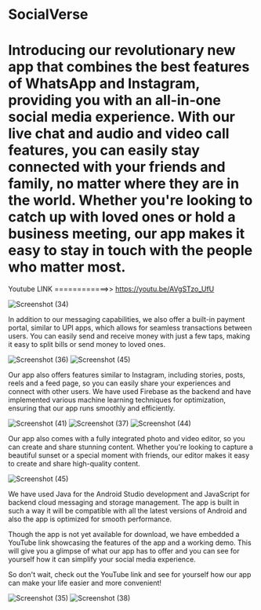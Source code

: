 # SocialVerse
# Introducing our revolutionary new app that combines the best features of WhatsApp and Instagram, providing you with an all-in-one social media experience. With our live chat and audio and video call features, you can easily stay connected with your friends and family, no matter where they are in the world. Whether you're looking to catch up with loved ones or hold a business meeting, our app makes it easy to stay in touch with the people who matter most.



Youtube LINK ============>> https://youtu.be/AVgSTzo_UfU




![Screenshot (34)](https://user-images.githubusercontent.com/101708836/214083510-a197bfb3-f337-439e-b8dc-87a0f699d70f.png)

In addition to our messaging capabilities, we also offer a built-in payment portal, similar to UPI apps, which allows for seamless transactions between users. You can easily send and receive money with just a few taps, making it easy to split bills or send money to loved ones.

![Screenshot (36)](https://user-images.githubusercontent.com/101708836/214083454-684ae257-ac3c-4cde-a691-7a0f8ce68480.png)
![Screenshot (45)](https://user-images.githubusercontent.com/101708836/214083456-4606e2ec-3fac-474d-b6be-dc217eaa1d2f.png)


Our app also offers features similar to Instagram, including stories, posts, reels and a feed page, so you can easily share your experiences and connect with other users. We have used Firebase as the backend and have implemented various machine learning techniques for optimization, ensuring that our app runs smoothly and efficiently.

![Screenshot (41)](https://user-images.githubusercontent.com/101708836/214083884-19dc0b9e-c6c5-44cd-9f19-974604c2068f.png)
![Screenshot (37)](https://user-images.githubusercontent.com/101708836/214083895-7e509c89-78b5-4de5-8f5e-78d8ea8e231f.png)
![Screenshot (44)](https://user-images.githubusercontent.com/101708836/214083898-8dd60282-a5fb-4188-9494-bad38a5fdfaf.png)


Our app also comes with a fully integrated photo and video editor, so you can create and share stunning content. Whether you're looking to capture a beautiful sunset or a special moment with friends, our editor makes it easy to create and share high-quality content.

![Screenshot (45)](https://user-images.githubusercontent.com/101708836/214083355-4fc78cbd-8ed2-4237-afec-1eb04d5552d9.png)

We have used Java for the Android Studio development and JavaScript for backend cloud messaging and storage management. The app is built in such a way it will be compatible with all the latest versions of Android and also the app is optimized for smooth performance.

Though the app is not yet available for download, we have embedded a YouTube link showcasing the features of the app and a working demo. This will give you a glimpse of what our app has to offer and you can see for yourself how it can simplify your social media experience.

So don't wait, check out the YouTube link and see for yourself how our app can make your life easier and more convenient!


![Screenshot (35)](https://user-images.githubusercontent.com/101708836/214082868-b500f10b-a032-4074-9f43-95629e286180.png)
![Screenshot (38)](https://user-images.githubusercontent.com/101708836/214082992-bc4b231c-4ebf-4b5c-a81f-aa8d82e4cec7.png)
